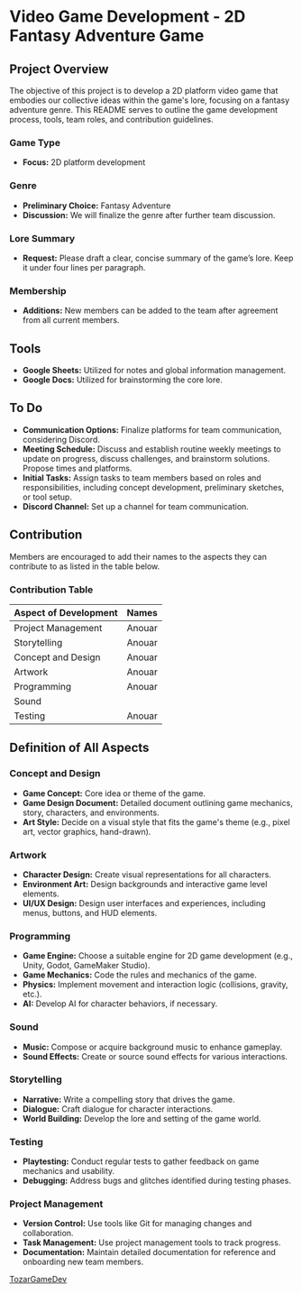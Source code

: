 # Video Game Development - 2D Fantasy Adventure Game

## Project Overview
The objective of this project is to develop a 2D platform video game that embodies our collective ideas within the game's lore, focusing on a fantasy adventure genre. This README serves to outline the game development process, tools, team roles, and contribution guidelines.

### Game Type
- **Focus:** 2D platform development

### Genre
- **Preliminary Choice:** Fantasy Adventure
- **Discussion:** We will finalize the genre after further team discussion.

### Lore Summary
- **Request:** Please draft a clear, concise summary of the game’s lore. Keep it under four lines per paragraph.

### Membership
- **Additions:** New members can be added to the team after agreement from all current members.

## Tools
- **Google Sheets:** Utilized for notes and global information management.
- **Google Docs:** Utilized for brainstorming the core lore.

## To Do
- **Communication Options:** Finalize platforms for team communication, considering Discord.
- **Meeting Schedule:** Discuss and establish routine weekly meetings to update on progress, discuss challenges, and brainstorm solutions. Propose times and platforms.
- **Initial Tasks:** Assign tasks to team members based on roles and responsibilities, including concept development, preliminary sketches, or tool setup.
- **Discord Channel:** Set up a channel for team communication.

## Contribution
Members are encouraged to add their names to the aspects they can contribute to as listed in the table below.

### Contribution Table
| Aspect of Development | Names       |
|-----------------------|-------------|
| Project Management    | Anouar      |
| Storytelling          | Anouar      |
| Concept and Design    | Anouar      |
| Artwork               | Anouar      |
| Programming           | Anouar      |
| Sound                 |             |
| Testing               | Anouar      |

## Definition of All Aspects
### Concept and Design
- **Game Concept:** Core idea or theme of the game.
- **Game Design Document:** Detailed document outlining game mechanics, story, characters, and environments.
- **Art Style:** Decide on a visual style that fits the game's theme (e.g., pixel art, vector graphics, hand-drawn).

### Artwork
- **Character Design:** Create visual representations for all characters.
- **Environment Art:** Design backgrounds and interactive game level elements.
- **UI/UX Design:** Design user interfaces and experiences, including menus, buttons, and HUD elements.

### Programming
- **Game Engine:** Choose a suitable engine for 2D game development (e.g., Unity, Godot, GameMaker Studio).
- **Game Mechanics:** Code the rules and mechanics of the game.
- **Physics:** Implement movement and interaction logic (collisions, gravity, etc.).
- **AI:** Develop AI for character behaviors, if necessary.

### Sound
- **Music:** Compose or acquire background music to enhance gameplay.
- **Sound Effects:** Create or source sound effects for various interactions.

### Storytelling
- **Narrative:** Write a compelling story that drives the game.
- **Dialogue:** Craft dialogue for character interactions.
- **World Building:** Develop the lore and setting of the game world.

### Testing
- **Playtesting:** Conduct regular tests to gather feedback on game mechanics and usability.
- **Debugging:** Address bugs and glitches identified during testing phases.

### Project Management
- **Version Control:** Use tools like Git for managing changes and collaboration.
- **Task Management:** Use project management tools to track progress.
- **Documentation:** Maintain detailed documentation for reference and onboarding new team members.

[TozarGameDev](TozarGameDev/TozarGameDev.md)


